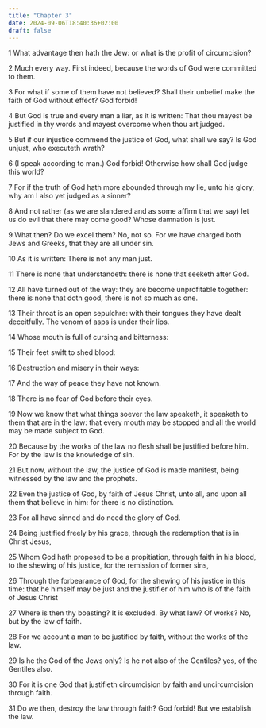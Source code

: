 ```yaml
---
title: "Chapter 3"
date: 2024-09-06T18:40:36+02:00
draft: false
---
```




1 What advantage then hath the Jew: or what is the profit of circumcision?

2 Much every way. First indeed, because the words of God were committed to them.

3 For what if some of them have not believed? Shall their unbelief make the faith of God without effect? God forbid!

4 But God is true and every man a liar, as it is written: That thou mayest be justified in thy words and mayest overcome when thou art judged.

5 But if our injustice commend the justice of God, what shall we say? Is God unjust, who executeth wrath?

6 (I speak according to man.) God forbid! Otherwise how shall God judge this world?

7 For if the truth of God hath more abounded through my lie, unto his glory, why am I also yet judged as a sinner?

8 And not rather (as we are slandered and as some affirm that we say) let us do evil that there may come good? Whose damnation is just.

9 What then? Do we excel them? No, not so. For we have charged both Jews and Greeks, that they are all under sin.

10 As it is written: There is not any man just.

11 There is none that understandeth: there is none that seeketh after God.

12 All have turned out of the way: they are become unprofitable together: there is none that doth good, there is not so much as one.

13 Their throat is an open sepulchre: with their tongues they have dealt deceitfully. The venom of asps is under their lips.

14 Whose mouth is full of cursing and bitterness:

15 Their feet swift to shed blood:

16 Destruction and misery in their ways:

17 And the way of peace they have not known.

18 There is no fear of God before their eyes.

19 Now we know that what things soever the law speaketh, it speaketh to them that are in the law: that every mouth may be stopped and all the world may be made subject to God.

20 Because by the works of the law no flesh shall be justified before him. For by the law is the knowledge of sin.

21 But now, without the law, the justice of God is made manifest, being witnessed by the law and the prophets.

22 Even the justice of God, by faith of Jesus Christ, unto all, and upon all them that believe in him: for there is no distinction.

23 For all have sinned and do need the glory of God.

24 Being justified freely by his grace, through the redemption that is in Christ Jesus,

25 Whom God hath proposed to be a propitiation, through faith in his blood, to the shewing of his justice, for the remission of former sins,

26 Through the forbearance of God, for the shewing of his justice in this time: that he himself may be just and the justifier of him who is of the faith of Jesus Christ

27 Where is then thy boasting? It is excluded. By what law? Of works? No, but by the law of faith.

28 For we account a man to be justified by faith, without the works of the law.

29 Is he the God of the Jews only? Is he not also of the Gentiles? yes, of the Gentiles also.

30 For it is one God that justifieth circumcision by faith and uncircumcision through faith.

31 Do we then, destroy the law through faith? God forbid! But we establish the law.


